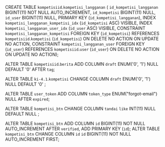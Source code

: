 <!-- 19 Oct 2019 -->
CREATE TABLE `kompetisiid`.`kompetisi_langganan` (
  `id_kompetisi_langganan` BIGINT(11) NOT NULL AUTO_INCREMENT,
  `id_kompetisi` BIGINT(11) NULL,
  `id_user` BIGINT(11) NULL,
  PRIMARY KEY (`id_kompetisi_langganan`),
  INDEX `kompetisi_langganan_kompetisi_idx` (`id_kompetisi` ASC) VISIBLE,
  INDEX `kompetisi_langganan_user_idx` (`id_user` ASC) VISIBLE,
  CONSTRAINT `kompetisi_langganan_kompetisi`
    FOREIGN KEY (`id_kompetisi`)
    REFERENCES `kompetisiid`.`kompetisi` (`id_kompetisi`)
    ON DELETE NO ACTION
    ON UPDATE NO ACTION,
  CONSTRAINT `kompetisi_langganan_user`
    FOREIGN KEY (`id_user`)
    REFERENCES `kompetisiid`.`user` (`id_user`)
    ON DELETE NO ACTION
    ON UPDATE NO ACTION);


<!-- 27 jun 2019 -->
ALTER TABLE `kompetisiid`.`berita` 
ADD COLUMN `draft` ENUM('0', '1') NULL DEFAULT '0' AFTER `tag`;

ALTER TABLE `ki-4.1`.`kompetisi` 
CHANGE COLUMN `draft` ENUM('0', '1') NULL DEFAULT '0' ;

<!-- 9 jun 2019 -->
ALTER TABLE `user_token` 
ADD COLUMN `token_type` ENUM("forgot-email") NULL AFTER `expired`;

<!-- 31 Mei 2019
alter tabel kompetisi_btn.tandai to kompetisi_btn.like -->
ALTER TABLE `kompetisi_btn` 
CHANGE COLUMN `tandai` `like` INT(11) NULL DEFAULT NULL ;

<!-- 31 Mei 2019
add primary key on table kompetisi.btn -->
ALTER TABLE `kompetisi_btn` 
ADD COLUMN `id` BIGINT(11) NOT NULL AUTO_INCREMENT AFTER `verified`,
ADD PRIMARY KEY (`id`);
ALTER TABLE `kompetisi_btn` 
CHANGE COLUMN `id` `id` BIGINT(11) NOT NULL AUTO_INCREMENT FIRST;

